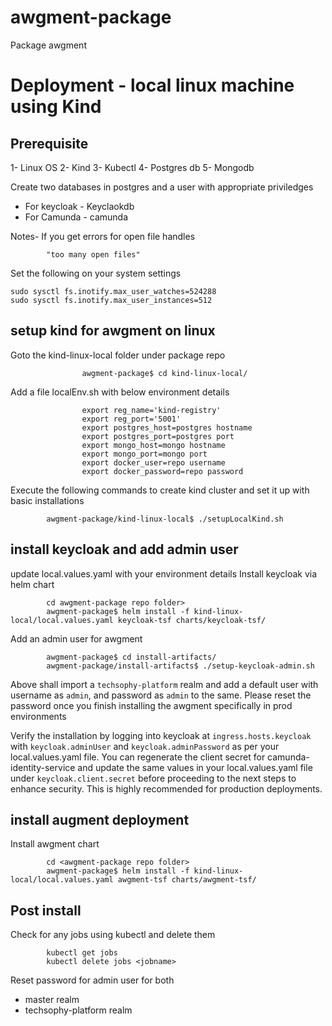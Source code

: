 # awgment-package
Package awgment




# Deployment - local linux machine using Kind
## Prerequisite

1- Linux OS
2- Kind 
3- Kubectl
4- Postgres db
5- Mongodb

Create two databases in postgres and a user with appropriate priviledges
- For keycloak - Keyclaokdb
- For Camunda - camunda

Notes-
If you get errors for open file handles
```
        "too many open files"
```
Set the following on your system settings
```
sudo sysctl fs.inotify.max_user_watches=524288
sudo sysctl fs.inotify.max_user_instances=512
```


## setup kind for awgment on linux

Goto the kind-linux-local folder under package repo
```
                awgment-package$ cd kind-linux-local/
```
Add a file localEnv.sh with below environment details
```
                export reg_name='kind-registry'
                export reg_port='5001'
                export postgres_host=postgres hostname
                export postgres_port=postgres port
                export mongo_host=mongo hostname
                export mongo_port=mongo port
                export docker_user=repo username
                export docker_password=repo password
```
Execute the following commands to create kind cluster and set it up with basic installations
```        
        awgment-package/kind-linux-local$ ./setupLocalKind.sh
```

## install keycloak and add admin user
update local.values.yaml with your environment details
Install keycloak via helm chart
```
        cd awgment-package repo folder>
        awgment-package$ helm install -f kind-linux-local/local.values.yaml keycloak-tsf charts/keycloak-tsf/
```
Add an admin user for awgment
```
        awgment-package$ cd install-artifacts/
        awgment-package/install-artifacts$ ./setup-keycloak-admin.sh
```
Above shall import a `techsophy-platform` realm and add a default user with username as `admin`, and password as `admin` to the same. Please reset the password once you finish installing the awgment specifically in prod environments

Verify the installation by logging into keycloak at `ingress.hosts.keycloak` with `keycloak.adminUser` and `keycloak.adminPassword` as per your local.values.yaml file.
You can regenerate the  client secret for camunda-identity-service and update the same values in your local.values.yaml file under `keycloak.client.secret` before proceeding to the next steps to enhance security. This is highly recommended for production deployments.


## install augment deployment
Install awgment chart 
```
        cd <awgment-package repo folder>
        awgment-package$ helm install -f kind-linux-local/local.values.yaml awgment-tsf charts/awgment-tsf/
```



## Post install
Check for any jobs using kubectl and delete them
```
        kubectl get jobs
        kubectl delete jobs <jobname>
```
Reset password for admin user for both 
- master realm
- techsophy-platform realm